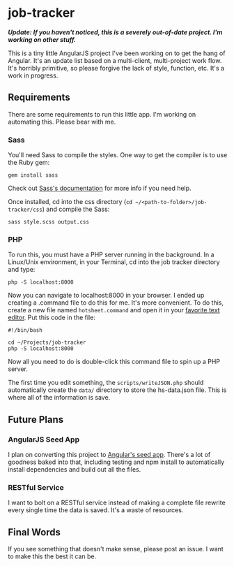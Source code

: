 job-tracker
===========

***Update: If you haven't noticed, this is a severely out-of-date project. I'm working on other stuff.***

This is a tiny little AngularJS project I've been working on to get the hang of Angular. It's an update list based on a multi-client, multi-project work flow. It's horribly primitive, so please forgive the lack of style, function, etc. It's a work in progress.

## Requirements

There are some requirements to run this little app. I'm working on automating this. Please bear with me.

### Sass

You'll need Sass to compile the styles. One way to get the compiler is to use the Ruby gem:

`gem install sass`

Check out [Sass's documentation](http://sass-lang.com/documentation/) for more info if you need help.

Once installed, cd into the css directory (`cd ~/<path-to-folder>/job-tracker/css`) and compile the Sass:

`sass style.scss output.css`

### PHP

To run this, you must have a PHP server running in the background. In a Linux/Unix environment, in your Terminal, cd into the job tracker directory and type:

`php -S localhost:8000`

Now you can navigate to localhost:8000 in your browser. I ended up creating a .command file to do this for me. It's more convenient. To do this, create a new file named `hotsheet.command` and open it in your [favorite text editor](http://www.sublimetext.com). Put this code in the file:

````
#!/bin/bash

cd ~/Projects/job-tracker
php -S localhost:8000
````

Now all you need to do is double-click this command file to spin up a PHP server.

The first time you edit something, the `scripts/writeJSON.php` should automatically create the `data/` directory to store the hs-data.json file. This is where all of the information is save.

## Future Plans

### AngularJS Seed App

I plan on converting this project to [Angular's seed app](https://github.com/angular/angular-seed). There's a lot of goodness baked into that, including testing and npm install to automatically install dependencies and build out all the files.

### RESTful Service

I want to bolt on a RESTful service instead of making a complete file rewrite every single time the data is saved. It's a waste of resources.

## Final Words

If you see something that doesn't make sense, please post an issue. I want to make this the best it can be.